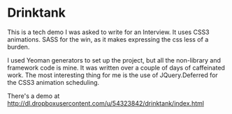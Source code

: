 Drinktank
=========

This is a tech demo I was asked to write for an Interview.  It uses
CSS3 animations. SASS for the win, as it makes expressing the css
less of a burden.

I used Yeoman generators to set up the project, but all the non-library
and framework code is mine. It was written over a couple of days
of caffeinated work.  The most interesting thing for me is the use
of JQuery.Deferred for the CSS3 animation scheduling.

There's a demo at http://dl.dropboxusercontent.com/u/54323842/drinktank/index.html
